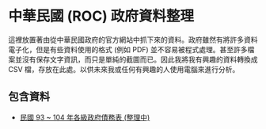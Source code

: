 # 中華民國 (ROC) 政府資料整理

這裡放置著由從中華民國政府的官方網站中抓下來的資料。政府雖然有將許多資料電子化，但是有些資料使用的格式 (例如 PDF) 並不容易被程式處理。甚至許多檔案並沒有保存文字資訊，而只是單純的截圖而已。因此我將我有興趣的資料轉換成 CSV 檔，存放在此處。以供未來我或任何有興趣的人使用電腦來進行分析。

## 包含資料

- [民國 93 ~ 104 年各級政府債務表 (整理中)](debt)
